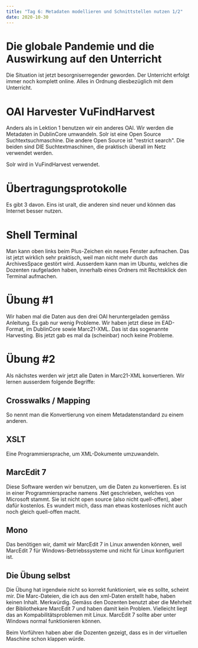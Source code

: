 ```yaml
---
title: "Tag 6: Metadaten modellieren und Schnittstellen nutzen 1/2"
date: 2020-10-30
---
```

# Die globale Pandemie und die Auswirkung auf den Unterricht
Die Situation ist jetzt besorgniserregender geworden. 
Der Unterricht erfolgt immer noch komplett online. Alles in Ordnung diesbezüglich mit dem Unterricht. 

# OAI Harvester VuFindHarvest 
Anders als in Lektion 1 benutzen wir ein anderes OAI. Wir werden die Metadaten in DublinCore umwandeln. 
Solr ist eine Open Source Suchtextsuchmaschine. Die andere Open Source ist "restrict search". Die beiden sind DIE Suchtextmaschinen, die praktisch überall im Netz verwendet werden. 

Solr wird in VuFindHarvest verwendet. 

# Übertragungsprotokolle
Es gibt 3 davon. Eins ist uralt, die anderen sind neuer und können das Internet besser nutzen. 

# Shell Terminal
Man kann oben links beim Plus-Zeichen ein neues Fenster aufmachen. Das ist jetzt wirklich sehr praktisch, weil man nicht mehr durch das ArchivesSpace gestört wird. Ausserdem kann man im Ubuntu, welches die Dozenten raufgeladen haben, innerhalb eines Ordners mit Rechtsklick den Terminal aufmachen. 

# Übung #1
Wir haben mal die Daten aus den drei OAI heruntergeladen gemäss Anleitung. Es gab nur wenig Probleme. Wir haben jetzt diese im EAD-Format, im DublinCore sowie Marc21-XML. Das ist das sogenannte Harvesting. Bis jetzt gab es mal da (scheinbar) noch keine Probleme. 

# Übung #2
Als nächstes werden wir jetzt alle Daten in Marc21-XML konvertieren. Wir lernen ausserdem folgende Begriffe:
## Crosswalks / Mapping
So nennt man die Konvertierung von einem Metadatenstandard zu einem anderen. 
## XSLT
Eine Programmiersprache, um XML-Dokumente umzuwandeln. 
## MarcEdit 7
Diese Software werden wir benutzen, um die Daten zu konvertieren. Es ist in einer Programmiersprache namens .Net geschrieben, welches von Microsoft stammt. Sie ist nicht open source (also nicht quell-offen), aber dafür kostenlos. 
Es wundert mich, dass man etwas kostenloses nicht auch noch gleich quell-offen macht. 
## Mono
Das benötigen wir, damit wir MarcEdit 7 in Linux anwenden können, weil MarcEdit 7 für Windows-Betriebssysteme und nicht für Linux konfiguriert ist. 
## Die Übung selbst
Die Übung hat irgendwie nicht so korrekt funktioniert, wie es sollte, scheint mir. Die Marc-Dateien, die ich aus den xml-Daten erstellt habe, haben keinen Inhalt. Merkwürdig. Gemäss den Dozenten benutzt aber die Mehrheit der Bibliothekare MarcEdit 7 und haben damit kein Problem. Vielleicht liegt das an Kompabilitätsproblemen mit Linux. 
MarcEdit 7 sollte aber unter Windows normal funktionieren können. 

Beim Vorführen haben aber die Dozenten gezeigt, dass es in der virtuellen Maschine schon klappen würde. 
